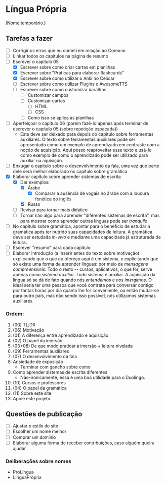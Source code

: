 # Língua Própria

(Nome temporário.)

## Tarefas a fazer 

- [ ] Corrigir os erros que eu cometi em relação ao Coreano
- [ ] Linkar todos os capítulos na página de resumo
- [ ] Escrever o capítulo 05
  - [X] Escrever sobre como criar cartas em planilhas
  - [X] Escrever sobre "Práticas para elaborar flashcards"
  - [X] Escrever sobre como utilizar o Anki no Celular
  - [ ] Escrever sobre como utilizar Plugins e AwesomeTTS
  - [ ] Escrever sobre como customizar baralhos
	- [ ] Customizar campos
	- [ ] Customizar cartas
		- [ ] HTML
		- [ ] CSS 
	- [ ] Como isso se aplica às planilhas
- [ ] Aperfeiçoar o capítulo 06 (porém fazê-lo apenas após terminar de escrever o capítulo 05 (sobre repetição espaçada))
	- Este deve ser deixado para depois do capítulo sobre ferramentas auxiliares. O texto sobre ferramentas auxiliares pode ser apresentado como um exemplo de aprendizado em contraste com a noção de aquisição. Aqui posso reaproveitar esse texto e usá-lo como exemplo de como o aprendizado pode ser utilizado para auxiliar na aquisição.
- [ ] Enxugar o capítulo sobre o desenvolvimento da fala, uma vez que parte dele será melhor elaborado no capítulo sobre gramática 
- [X] Elaborar capítulo sobre aprender sistemas de escrita
	- [X] Dar exemplos:
		- [X] Árabe
			- [X] Comparar a ausência de vogais no árabe com a loucura fonética do inglês
		- [X] Russo
    - [ ] Revisar para tornar mais didático
	- [ ] Tornar não algo para aprender "diferentes sistemas de escrita", mas para mostrar como aprender outras línguas pode ser _tranquilo_
- [ ] No capítulo sobre gramática, apontar para o benefício de estudar a gramática após ter nutrido suas capacidades de leitura. A gramática deve ser estudada _in-vivo_ e mediante uma capacidade já estruturada de leitura.
- [ ] Escrever "resumo" para cada capítulo
- [ ] Elaborar introdução (a inserir antes do texto sobre motivação) explicando que o que eu ofereço aqui é um sistema, e explicitando que só existe uma forma de aprender línguas: por meio de _mensagens compreensíveis_. Todo o resto -- cursos, aplicativos, o que for, serve apenas como _sistema auxiliar_. Todo sistema é auxiliar. A aquisição da língua só se dá de fato quando nós _entendemos_ e _nos imergimos_. O ideal seria ter uma pessoa que você contrata para conversar contigo por tantas horas por dia quanto lhe for conveniente, ou então mudar-se para outro país, mas não sendo isso possível, nós utilizamos sistemas auxiliares.

### Ordem: 
1.	(00) TL;DR
2.  (06) Motivação
3.  (01) A diferença entre aprendizado e aquisição
4.	(02) O papel da imersão
5.  (03+08) De que modo praticar a imersão + leitura nivelada
6.  (09) Ferramentas auxiliares
7.  (07) O desenvolvimento da fala
8.  Ansiedade de exposição
	- Terminar com gancho sobre como 
9.  Como aprender sistemas de escrita diferentes
	- Não-ironicamente, essa é uma boa utilidade para o Duolingo.
10. (10) Cursos e professores
11. (04) O papel da gramática
12. (11) Sobre este site
13. Apoie este projeto


## Questões de publicação
- [ ] Ajustar o estilo do site
- [ ] Escolher um nome melhor
- [ ] Comprar um domínio
- [ ] Elaborar alguma forma de receber contribuições, caso alguém queira ajudar

### Deliberações sobre nomes 

- ProLíngua
- LínguaPrópria
